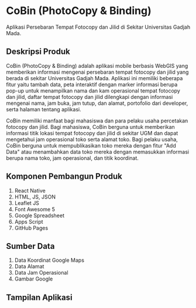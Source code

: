 # CoBin (PhotoCopy & Binding)

Aplikasi Persebaran Tempat Fotocopy dan Jilid di Sekitar Universitas Gadjah Mada.

## Deskripsi Produk
CoBin (PhotoCopy & Binding) adalah aplikasi mobile berbasis WebGIS yang memberikan informasi mengenai persebaran tempat fotocopy dan jilid yang berada di sekitar Universitas Gadjah Mada. Aplikasi ini memiliki beberapa fitur yaitu tambah data, peta interaktif dengan marker informasi berupa pop-up untuk menampilkan nama dan kam operasional tempat fotocopy dan jilid, daftar tempat fotocopy dan jilid dilengkapi dengan informasi mengenai nama, jam buka, jam tutup, dan alamat, portofolio dari developer, serta halaman tentang aplikasi.

CoBin memiliki manfaat bagi mahasiswa dan para pelaku usaha percetakan fotocopy dan jilid. Bagi mahasiswa, CoBin berguna untuk memberikan informasi titik lokasi tempat fotocopy dan jilid di sekitar UGM dan dapat mengetahui jam operasional toko serta alamat toko. Bagi pelaku usaha, CoBin berguna untuk mempublikasikan toko mereka dengan fitur "Add Data" atau menambahkan data toko mereka dengan memasukkan informasi berupa nama toko, jam operasional, dan titik koordinat.

## Komponen Pembangun Produk
1. React Native
2. HTML, JS, JSON
3. Leaflet JS
4. Font Awesome 5
5. Google Spreadsheet
6. Apps Script
7. GitHub Pages

## Sumber Data
1. Data Koordinat Google Maps
2. Data Alamat
3. Data Jam Operasional
4. Gambar Google

## Tampilan Aplikasi
